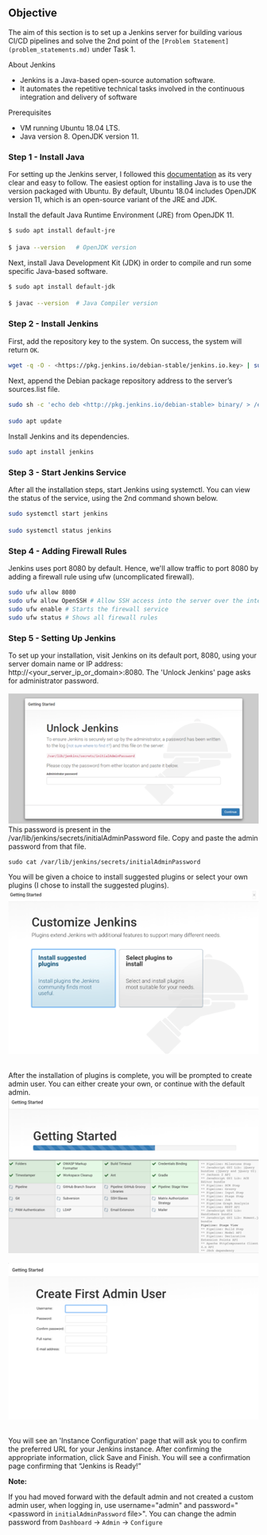 ## **Objective**

The aim of this section is to set up a Jenkins server for building various CI/CD pipelines and solve the 2nd point of the `[Problem Statement](problem_statements.md)` under Task 1.

About Jenkins

- Jenkins is a Java-based open-source automation software. 
- It automates the repetitive technical tasks involved in the continuous integration and delivery of software

Prerequisites

- VM running Ubuntu 18.04 LTS.
- Java version 8. OpenJDK version 11.

### **Step 1 - Install Java**

For setting up the Jenkins server, I followed this [documentation](https://www.digitalocean.com/community/tutorials/how-to-install-jenkins-on-ubuntu-18-04) as its very clear and easy to follow. The easiest option for installing Java is to use the version packaged with Ubuntu. By default, Ubuntu 18.04 includes OpenJDK version 11, which is an open-source variant of the JRE and JDK.

Install the default Java Runtime Environment (JRE) from OpenJDK 11.

```bash
$ sudo apt install default-jre 

$ java --version   # OpenJDK version
```

Next, install Java Development Kit (JDK) in order to compile and run some specific Java-based software.

```bash
$ sudo apt install default-jdk

$ javac --version  # Java Compiler version
```

### **Step 2 - Install Jenkins**

First, add the repository key to the system. On success, the system will return `OK`.

```bash
wget -q -O - <https://pkg.jenkins.io/debian-stable/jenkins.io.key> | sudo apt-key add -
```

Next, append the Debian package repository address to the server’s sources.list file.

```bash
sudo sh -c 'echo deb <http://pkg.jenkins.io/debian-stable> binary/ > /etc/apt/sources.list.d/jenkins.list'

sudo apt update
```

Install Jenkins and its dependencies.

```bash
sudo apt install jenkins
```

### **Step 3 - Start Jenkins Service**

After all the installation steps, start Jenkins using systemctl. You can view the status of the service, using the 2nd command shown below.

```bash
sudo systemctl start jenkins

sudo systemctl status jenkins
```

### **Step 4 - Adding Firewall Rules**

Jenkins uses port 8080 by default. Hence, we'll allow traffic to port 8080 by adding a firewall rule using ufw (uncomplicated firewall).

```bash
sudo ufw allow 8080
sudo ufw allow OpenSSH # Allow SSH access into the server over the internet
sudo ufw enable # Starts the firewall service
sudo ufw status # Shows all firewall rules
```

### **Step 5 - Setting Up Jenkins**

To set up your installation, visit Jenkins on its default port, 8080, using your server domain name or IP address: http://<your_server_ip_or_domain>:8080. The 'Unlock Jenkins' page asks for administrator password.  
&nbsp;
![Screenshot](img/jenkins_setup_1.png)
This password is present in the /var/lib/jenkins/secrets/initialAdminPassword file. Copy and paste the admin password from that file.
```
sudo cat /var/lib/jenkins/secrets/initialAdminPassword
```

You will be given a choice to install suggested plugins or select your own plugins (I chose to install the suggested plugins).
![Screenshot](img/jenkins_setup_2.png)
&nbsp;

After the installation of plugins is complete, you will be prompted to create admin user. You can either create your own, or continue with the default admin.
![Screenshot](img/jenkins_setup_3.png)&nbsp;
![Screenshot](img/jenkins_setup_4.png)&nbsp;

You will see an 'Instance Configuration' page that will ask you to confirm the preferred URL for your Jenkins instance. After confirming the appropriate information, click Save and Finish. You will see a confirmation page confirming that “Jenkins is Ready!”


**Note:**

If you had moved forward with the default admin and not created a custom admin user, when logging in, use username="admin" and password="<password in `initialAdminPassword` file>". You can change the admin password from `Dashboard` → `Admin` → `Configure`